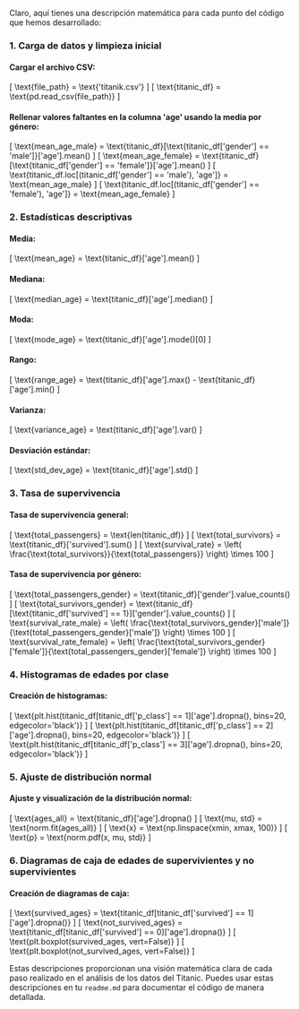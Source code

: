 Claro, aquí tienes una descripción matemática para cada punto del código que hemos desarrollado:

### 1. Carga de datos y limpieza inicial

#### Cargar el archivo CSV:
\[ \text{file\_path} = \text{'titanik.csv'} \]
\[ \text{titanic\_df} = \text{pd.read\_csv(file\_path)} \]

#### Rellenar valores faltantes en la columna 'age' usando la media por género:
\[ \text{mean\_age\_male} = \text{titanic\_df}[\text{titanic\_df['gender'] == 'male']}['age'].mean() \]
\[ \text{mean\_age\_female} = \text{titanic\_df}[\text{titanic\_df['gender'] == 'female']}['age'].mean() \]
\[ \text{titanic\_df.loc[(titanic\_df['gender'] == 'male'), 'age']} = \text{mean\_age\_male} \]
\[ \text{titanic\_df.loc[(titanic\_df['gender'] == 'female'), 'age']} = \text{mean\_age\_female} \]

### 2. Estadísticas descriptivas

#### Media:
\[ \text{mean\_age} = \text{titanic\_df}['age'].mean() \]

#### Mediana:
\[ \text{median\_age} = \text{titanic\_df}['age'].median() \]

#### Moda:
\[ \text{mode\_age} = \text{titanic\_df}['age'].mode()[0] \]

#### Rango:
\[ \text{range\_age} = \text{titanic\_df}['age'].max() - \text{titanic\_df}['age'].min() \]

#### Varianza:
\[ \text{variance\_age} = \text{titanic\_df}['age'].var() \]

#### Desviación estándar:
\[ \text{std\_dev\_age} = \text{titanic\_df}['age'].std() \]

### 3. Tasa de supervivencia

#### Tasa de supervivencia general:
\[ \text{total\_passengers} = \text{len(titanic\_df)} \]
\[ \text{total\_survivors} = \text{titanic\_df}['survived'].sum() \]
\[ \text{survival\_rate} = \left( \frac{\text{total\_survivors}}{\text{total\_passengers}} \right) \times 100 \]

#### Tasa de supervivencia por género:
\[ \text{total\_passengers\_gender} = \text{titanic\_df}['gender'].value\_counts() \]
\[ \text{total\_survivors\_gender} = \text{titanic\_df}[\text{titanic\_df['survived'] == 1}]['gender'].value\_counts() \]
\[ \text{survival\_rate\_male} = \left( \frac{\text{total\_survivors\_gender}['male']}{\text{total\_passengers\_gender}['male']} \right) \times 100 \]
\[ \text{survival\_rate\_female} = \left( \frac{\text{total\_survivors\_gender}['female']}{\text{total\_passengers\_gender}['female']} \right) \times 100 \]

### 4. Histogramas de edades por clase

#### Creación de histogramas:
\[ \text{plt.hist(titanic\_df[titanic\_df['p\_class'] == 1]['age'].dropna(), bins=20, edgecolor='black')} \]
\[ \text{plt.hist(titanic\_df[titanic\_df['p\_class'] == 2]['age'].dropna(), bins=20, edgecolor='black')} \]
\[ \text{plt.hist(titanic\_df[titanic\_df['p\_class'] == 3]['age'].dropna(), bins=20, edgecolor='black')} \]

### 5. Ajuste de distribución normal

#### Ajuste y visualización de la distribución normal:
\[ \text{ages\_all} = \text{titanic\_df}['age'].dropna() \]
\[ \text{mu, std} = \text{norm.fit(ages\_all)} \]
\[ \text{x} = \text{np.linspace(xmin, xmax, 100)} \]
\[ \text{p} = \text{norm.pdf(x, mu, std)} \]

### 6. Diagramas de caja de edades de supervivientes y no supervivientes

#### Creación de diagramas de caja:
\[ \text{survived\_ages} = \text{titanic\_df[titanic\_df['survived'] == 1]['age'].dropna()} \]
\[ \text{not\_survived\_ages} = \text{titanic\_df[titanic\_df['survived'] == 0]['age'].dropna()} \]
\[ \text{plt.boxplot(survived\_ages, vert=False)} \]
\[ \text{plt.boxplot(not\_survived\_ages, vert=False)} \]

Estas descripciones proporcionan una visión matemática clara de cada paso realizado en el análisis de los datos del Titanic. Puedes usar estas descripciones en tu `readme.md` para documentar el código de manera detallada.